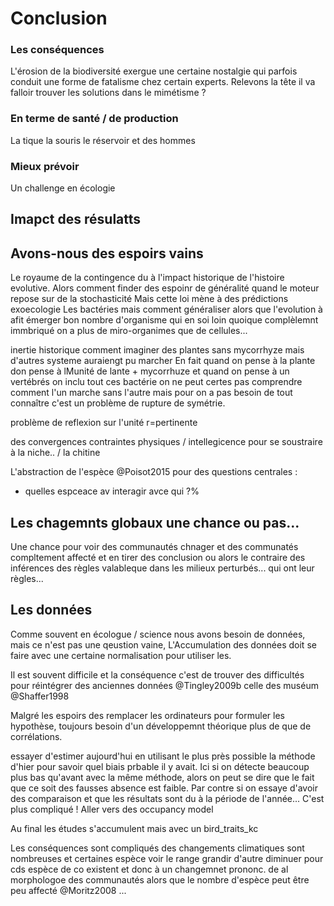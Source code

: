# Conclusion

### Les conséquences

L'érosion de la biodiversité exergue une certaine nostalgie qui parfois conduit une forme de fatalisme chez certain experts. Relevons la tête il va falloir trouver les solutions dans le mimétisme ?


### En terme de santé / de production

La tique la souris le réservoir et des hommes

### Mieux prévoir

Un challenge en écologie


## Imapct des résulatts


## Avons-nous des espoirs vains

Le royaume de la contingence du à l'impact historique de l'histoire evolutive.
Alors comment finder des espoinr de généralité quand le moteur repose sur de la stochasticité
Mais cette loi mène à des prédictions exoecologie
Les bactéries mais comment généraliser alors que l'evolution à afit émerger bon nombre d'organisme qui en soi loin quoique complèlemnt immbriqué on a plus de miro-organimes que de cellules...

inertie historique comment imaginer des plantes sans mycorrhyze mais d'autres systeme auraiengt pu marcher
En fait quand on pense à la plante don pense à lMunité de lante + mycorrhuze et quand on pense à un vertébrés on inclu tout ces
bactérie on ne peut certes pas comprendre comment l'un marche sans l'autre mais pour on a pas besoin de tout connaître c'est un
problème de rupture de symétrie.



problème de reflexion sur l'unité r=pertinente

des convergences contraintes physiques / intellegicence pour se soustraire à la niche.. / la chitine




L'abstraction de l'espèce @Poisot2015 pour des questions centrales :
- quelles espceace av interagir avce qui ?%


## Les chagemnts globaux une chance ou pas...

Une chance pour voir des communautés chnager et des communatés compltement affecté et en tirer des conclusion
ou alors le contraire des inférences des règles valableque dans les milieux perturbés... qui ont leur règles...



## Les données

Comme souvent en écologue / science nous avons besoin de données, mais ce n'est pas une qeustion vaine,
L'Accumulation des données doit se faire avec une certaine normalisation pour utiliser les.

Il est souvent difficile et la conséquence c'est de trouver des difficultés pour réintégrer des anciennes données
@Tingley2009b celle des muséum @Shaffer1998

Malgré les espoirs des remplacer les ordinateurs pour formuler les hypothèse, toujours besoin d'un développemnt théorique plus de que de corrélations.


essayer d'estimer aujourd'hui en utilisant le plus près possible la méthode d'hier pour savoir quel biais prbable il y  avait. Ici si on détecte beaucoup plus bas qu'avant avec la même méthode, alors on peut se dire que le fait que ce soit des fausses absence est faible.  Par contre si on essaye d'avoir des comparaison et que les résultats sont du à la période de l'année... C'est plus compliqué ! Aller vers des occupancy model


Au final les études s'accumulent mais avec un bird_traits_kc


Les conséquences sont compliqués des changements climatiques sont nombreuses et certaines espèce voir le range grandir d'autre diminuer pour cds espèce de co existent et donc à un changemnet prononc. de  al morphologoe des communautés alors que le nombre d'espèce peut être peu affecté @Moritz2008
...
